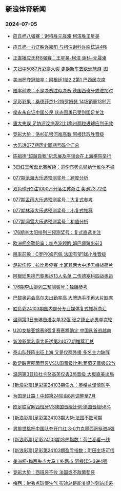 ## 新浪体育新闻 
### 2024-07-05

+ [应氏杯八强赛：谢科胜元晟溱 柯洁胜王星昊](https://sports.sina.com.cn/go/2024-07-04/doc-incaycpf5838552.shtml)

+ [应氏杯一力辽胜许嘉阳 与柯洁谢科许皓鋐进4强](https://sports.sina.com.cn/go/2024-07-04/doc-incayivk7369372.shtml)

+ [正直播应氏杯8强赛：王星昊-柯洁 谢科-元晟溱](https://sports.sina.com.cn/go/2024-07-04/doc-incaxsxm5994433.shtml)

+ [夫妇中5087万彩票大奖 更换新车去欧洲旅游-图](https://sports.sina.com.cn/l/2024-07-04/doc-incaxnrp6047320.shtml)

+ [美洲杯夺冠赔率：阿根廷1赔2.2第1 巴西居次席](https://sports.sina.com.cn/l/2024-07-04/doc-incaxnru7658769.shtml)

+ [赔率前瞻：不是决赛胜似决赛 德国西班牙或进加时](https://sports.sina.com.cn/l/2024-07-04/doc-incaxsxm6011174.shtml)

+ [足彩彩果：桑德菲杰1-2特罗姆瑟 14场销量1391万](https://sports.sina.com.cn/l/2024-07-04/doc-incaxnrp6051557.shtml)

+ [侯永永自证中国公民 状态回勇已受到国足关注](https://sports.sina.com.cn/china/2024-07-04/doc-incaxnru7677098.shtml)

+ [重大失误 足协评议海港2比1梅州两粒进球应判无效](https://sports.sina.com.cn/china/2024-07-04/doc-incaxnrp6068900.shtml)

+ [竞彩大势：洛杉矶银河难高看 阿根廷取胜晋级](https://sports.sina.com.cn/l/2024-07-04/doc-incaxnru7660140.shtml)

+ [大乐透077期历史同期号码全汇总](https://sports.sina.com.cn/l/2024-07-04/doc-incaycpn7458595.shtml)

+ [陈祖德“超越自我”纪念展及座谈会在上海棋院举行](https://sports.sina.com.cn/chess/weiqi/2024-07-04/doc-incaxnrp6095291.shtml)

+ [3日红王解盘比赛解读：哥伦布势头猛纳什维尔不稳](https://sports.sina.com.cn/l/2024-07-04/doc-incaxxfi5907612.shtml)

+ [077期沧海大乐透预测奖号：跨度分析](https://sports.sina.com.cn/l/2024-07-04/doc-incaycpn7447336.shtml)

+ [双色球开2注1000万分落江苏浙江 奖池23.72亿](https://sports.sina.com.cn/l/2024-07-04/doc-incayume7199246.shtml)

+ [077期孟雨大乐透预测奖号：大复式参考](https://sports.sina.com.cn/l/2024-07-04/doc-incaycpf5831200.shtml)

+ [077期林泽大乐透预测奖号：小复式推荐](https://sports.sina.com.cn/l/2024-07-04/doc-incaycpf5830795.shtml)

+ [077期闻雪大乐透预测奖号：和值分析](https://sports.sina.com.cn/l/2024-07-04/doc-incaycpn7440034.shtml)

+ [176期李太阳排列三预测奖号：复式直选关注](https://sports.sina.com.cn/l/2024-07-04/doc-incaycpf5818577.shtml)

+ [欧洲杯金靴赔率：加克波领跑 姆巴佩跌出前3](https://sports.sina.com.cn/l/2024-07-04/doc-incayivc5752813.shtml)

+ [赔率前瞻：C罗PK姆巴佩 法国有望1球小胜晋级](https://sports.sina.com.cn/l/2024-07-04/doc-incaycpn7449662.shtml)

+ [足彩伤停：拉比奥停赛 土耳其两大中场无缘战荷兰](https://sports.sina.com.cn/l/2024-07-04/doc-incayivc5772171.shtml)

+ [阿根廷男排巴黎奥运13人名单 二传德塞科四战奥运](https://sports.sina.com.cn/others/volleyball/2024-07-04/doc-incaycpf5839645.shtml)

+ [176期李山排列三预测奖号：独胆参考](https://sports.sina.com.cn/l/2024-07-04/doc-incaycpn7430765.shtml)

+ [巴黎奥运会高尔夫出勤率高 大牌选手不再大片缺席](https://sports.sina.com.cn/golf/pgatour/2024-07-04/doc-incaxnru7690652.shtml)

+ [胜负彩24103期国内部分专业媒体复式推荐总汇](https://sports.sina.com.cn/l/2024-07-04/doc-incaxnru7694499.shtml)

+ [温网第3日朱琳首进女单32强 张之臻止步男单次轮](https://sports.sina.com.cn/tennis/china/2024-07-04/doc-incaxsxr5465136.shtml)

+ [U20女排亚锦赛8强复赛赛程确定 中国队首战越南](https://sports.sina.com.cn/others/volleyball/2024-07-04/doc-incayume7194914.shtml)

+ [新浪彩票名家大乐透第24077期推荐汇总](https://sports.sina.com.cn/l/2024-07-04/doc-incaycpf5843969.shtml)

+ [泰山队残阵出征上海 又是仅两外援 多名主力缺阵](https://sports.sina.com.cn/china/2024-07-04/doc-incayivc5773353.shtml)

+ [欧足联官网葡萄牙VS法国晋级比例:葡萄牙晋级62%](https://sports.sina.com.cn/l/2024-07-05/doc-incaycpn7467008.shtml)

+ [温网第3日拉杜卡努高芙仅丢3局晋级 大坂直美出局](https://sports.sina.com.cn/tennis/wta/2024-07-05/doc-incaxsxp8698318.shtml)

+ [[新浪彩票]足彩第24103期任九：英格兰谨慎防平](https://sports.sina.com.cn/l/2024-07-05/doc-incazrqw2290702.shtml)

+ [为国足让路！中超第24轮由8月调整至7月](https://sports.sina.com.cn/china/2024-07-04/doc-incayivk7383618.shtml)

+ [欧足联官网西班牙VS德国晋级比例:德国晋级58%](https://sports.sina.com.cn/l/2024-07-05/doc-incaycpf5852261.shtml)

+ [[新浪彩票]足彩第24103期大势:法国不败可期](https://sports.sina.com.cn/l/2024-07-05/doc-incazrqu6792771.shtml)

+ [男排世挑杯中国队夺开门红 3-0力克墨西哥挺进4强](https://sports.sina.com.cn/others/volleyball/2024-07-04/doc-incayivk7366415.shtml)

+ [[新浪彩票]足彩24103期冷热指数：荷兰高看一线](https://sports.sina.com.cn/l/2024-07-05/doc-incazrqw2292630.shtml)

+ [[新浪彩票]足彩第24103期盈亏指数：町田主场可信](https://sports.sina.com.cn/l/2024-07-05/doc-incazrqw2292001.shtml)

+ [美洲杯-梅西失点大马丁扑两点 阿根廷5-3进4强](https://sports.sina.com.cn/global/others/2024-07-05/doc-inccaaeq6654115.shtml)

+ [竞彩大势：西班牙不败 法国或不敌葡萄牙](https://sports.sina.com.cn/l/2024-07-05/doc-incayivk7390177.shtml)

+ [梅西：射丢点球很生气 布迪总是能关键时刻站出来](https://sports.sina.com.cn/global/others/2024-07-05/doc-inccahnn6570223.shtml)

